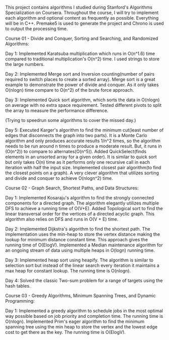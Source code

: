 This project contains algorithms I studied during Stanford's Algorithms Specialization on Coursera. Throughout the course, I will try to implement each algorithm and optional content as frequently as possible. Everything will be in C++. Premake5 is used to generate the project and Chrono is used to output the processing time.

Course 01 - Divide and Conquer, Sorting and Searching, and Randomized Algorithms:

Day 1: Implemented Karatsuba multiplication which runs in O(n^1.6) time compared to traditional multiplication's O(n^2) time. I used strings to store the large numbers.

Day 2: Implemented Merge sort and Inversion counting(number of pairs required to switch places to create a sorted array). Merge sort is a great example to demonstrate the power of divide and conquer. As it only takes O(nlogn) time compare to O(n^2) of the brute force approach.

Day 3: Implemented Quick sort algorithm, which sorts the data in O(nlogn) on average with no extra space requirement. Tested different pivots to split the array to measure the performance difference.

(Trying to speedrun some algorithms to cover the missed day.)

Day 5: Executed Karger's algorithm to find the minimum cut(least number of edges that disconnects the graph into two parts). It is a Monte Carlo algorithm and only produces accurate results 1/n^2 times, so the algorithm needs to be run around n times to produce a moderate result. But, it runs in (O(n^2)) to compare to alternates(O(n^5)).
Added QuickSelect(finds elements in an unsorted array for a given order). It is similar to quick sort but only takes O(n) time as it performs only one recursive call in each iteration with half the input size.
Implemented closest pair algorithm(to find the closest points on a graph). A very clever algorithm that utilizes sorting and divide and conquer to achieve O(nlogn^2) time.

Course 02 - Graph Search, Shortest Paths, and Data Structures:

Day 1: Implemented Kosaraju's algorithm to find the strongly connected components for a directed graph. The algorithm elegantly utilizes multiple DFS to achieve a running time of O(V+E).
Added Topological sort to find the linear transversal order for the vertices of a directed acyclic graph. This algorithm also relies on DFS and runs in O(V + E) time.

Day 2: Implemented Dijkstra's algorithm to find the shortest path. The implementation uses the min-heap to store the vertex distance making the lookup for minimum distance constant time. This approach gives the running time of O(ElogV).
Implemented a Median maintenance algorithm for an ongoing stream of data using multiple heaps in O(logn) running time.

Day 3: Implemented heap sort using heapify. The algorithm is similar to selection sort but instead of the linear search every iteration it maintains a max heap for constant lookup. The running time is O(nlogn).

Day 4: Solved the classic Two-sum problem for a range of targets using the hash tables.

Course 03 - Greedy Algorithms, Minimum Spanning Trees, and Dynamic Programming:

Day 1: Implemented a greedy algorithm to schedule jobs in the most optimal way possible based on job priority and completion time. The running time is O(nlogn).
Implemented Prim's eager algorithm to find the minimum spanning tree using the min heap to store the vertex and the lowest edge cost to get there as the key. The running time is O(ElogV).